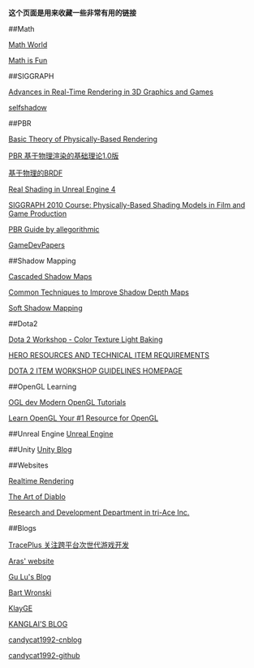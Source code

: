 **这个页面是用来收藏一些非常有用的链接**

##Math

[Math World](http://mathworld.wolfram.com/)

[Math is Fun](https://www.mathsisfun.com/)

##SIGGRAPH

[Advances in Real-Time Rendering in 3D Graphics and Games](http://advances.realtimerendering.com/)

[selfshadow](http://blog.selfshadow.com/)

##PBR

[Basic Theory of Physically-Based Rendering](http://www.marmoset.co/toolbag/learn/pbr-theory)

[PBR 基于物理渲染的基础理论1.0版](http://www.opengpu.org/forum.php?mod=viewthread&tid=16963)

[基于物理的BRDF](http://www.klayge.org/wiki/index.php/%E5%9F%BA%E4%BA%8E%E7%89%A9%E7%90%86%E7%9A%84BRDF)

[Real Shading in Unreal Engine 4](https://de45xmedrsdbp.cloudfront.net/Resources/files/2013SiggraphPresentationsNotes-26915738.pdf)

[SIGGRAPH 2010 Course: Physically-Based Shading Models in Film and Game Production](http://renderwonk.com/publications/s2010-shading-course/)

[PBR Guide by allegorithmic](https://www.allegorithmic.com/pbr-guide)

[GameDevPapers](https://github.com/Trace0429/GameDevPapers/tree/master/cedec)

##Shadow Mapping

[Cascaded Shadow Maps](https://msdn.microsoft.com/en-us/library/windows/desktop/ee416307%28v=vs.85%29.aspx)

[Common Techniques to Improve Shadow Depth Maps](https://msdn.microsoft.com/en-us/library/windows/desktop/ee416324.aspx)

[Soft Shadow Mapping](http://codeflow.org/entries/2013/feb/15/soft-shadow-mapping/#drawbacks)

##Dota2

[Dota 2 Workshop - Color Texture Light Baking](https://support.steampowered.com/kb/8700-SJKN-4322/dota-2-character-texture-guide)

[HERO RESOURCES AND TECHNICAL ITEM REQUIREMENTS](http://www.dota2.com/workshop/requirements/Anti-Mage)

[DOTA 2 ITEM WORKSHOP GUIDELINES HOMEPAGE](http://www.dota2.com/workshop/)

##OpenGL Learning

[OGL dev Modern OpenGL Tutorials](http://ogldev.atspace.co.uk/index.html)

[Learn OpenGL Your #1 Resource for OpenGL](http://learnopengl.com/)

##Unreal Engine
[Unreal Engine](http://yun.baidu.com/share/home?uk=2739557438&view=album)

##Unity
[Unity Blog](http://blogs.unity3d.com/)

##Websites

[Realtime Rendering](http://www.realtimerendering.com/)

[The Art of Diablo](http://gdcvault.com/play/1015306/The-Art-of-Diablo)

[Research and Development Department in tri-Ace Inc.](http://research.tri-ace.com/)

##Blogs

[TracePlus 关注跨平台次世代游戏开发](http://www.cnblogs.com/TracePlus/)

[Aras' website](http://aras-p.info/blog/)

[Gu Lu's Blog](http://www.gulu-dev.com/)

[Bart Wronski](https://bartwronski.com/)

[KlayGE](http://www.klayge.org/)

[KANGLAI'S BLOG](http://qiankanglai.me/)

[candycat1992-cnblog](http://blog.csdn.net/candycat1992)

[candycat1992-github](http://candycat1992.github.io/)
